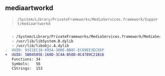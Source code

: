 ## mediaartworkd

> `/System/Library/PrivateFrameworks/MediaServices.framework/Support/mediaartworkd`

```diff

   - /System/Library/PrivateFrameworks/MediaServices.framework/MediaServices
   - /usr/lib/libSystem.B.dylib
   - /usr/lib/libobjc.A.dylib
-  UUID: 9321EC18-695A-300E-BB8C-EC89EE3ECE6F
+  UUID: 5B04505E-160D-3C4A-B50D-0C4789C21B16
   Functions: 34
   Symbols:   56
   CStrings:  153

```
